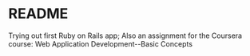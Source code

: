 # README

Trying out first Ruby on Rails app;
Also an assignment for the Coursera course: Web Application Development--Basic Concepts
